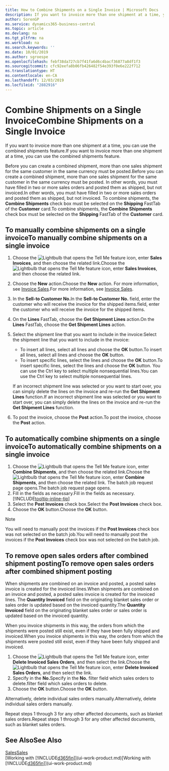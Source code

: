 ```yaml
---
title: How to Combine Shipments on a Single Invoice | Microsoft Docs
description: If you want to invoice more than one shipment at a time, you can use the combined shipments feature.
author: SorenGP
ms.service: dynamics365-business-central
ms.topic: article
ms.devlang: na
ms.tgt_pltfrm: na
ms.workload: na
ms.search.keywords: ''
ms.date: 10/01/2019
ms.author: sgroespe
ms.openlocfilehash: febf38da727cb7f41fa6d6c4bacf36877a8df1f3
ms.sourcegitcommit: cfc92eefa8b06fb426482f54e393f0e6e222f712
ms.translationtype: HT
ms.contentlocale: en-CA
ms.lasthandoff: 12/03/2019
ms.locfileid: "2882916"
---
```

# <a name="combine-shipments-on-a-single-invoice"></a><span data-ttu-id="626b2-103">Combine Shipments on a Single Invoice</span><span class="sxs-lookup"><span data-stu-id="626b2-103">Combine Shipments on a Single Invoice</span></span>
<span data-ttu-id="626b2-104">If you want to invoice more than one shipment at a time, you can use the combined shipments feature.</span><span class="sxs-lookup"><span data-stu-id="626b2-104">If you want to invoice more than one shipment at a time, you can use the combined shipments feature.</span></span>  

 <span data-ttu-id="626b2-105">Before you can create a combined shipment, more than one sales shipment for the same customer in the same currency must be posted.</span><span class="sxs-lookup"><span data-stu-id="626b2-105">Before you can create a combined shipment, more than one sales shipment for the same customer in the same currency must be posted.</span></span> <span data-ttu-id="626b2-106">In other words, you must have filled in two or more sales orders and posted them as shipped, but not invoiced.</span><span class="sxs-lookup"><span data-stu-id="626b2-106">In other words, you must have filled in two or more sales orders and posted them as shipped, but not invoiced.</span></span> <span data-ttu-id="626b2-107">To combine shipments, the **Combine Shipments** check box must be selected on the **Shipping** FastTab of the **Customer** card.</span><span class="sxs-lookup"><span data-stu-id="626b2-107">To combine shipments, the **Combine Shipments** check box must be selected on the **Shipping** FastTab of the **Customer** card.</span></span>  

## <a name="to-manually-combine-shipments-on-a-single-invoice"></a><span data-ttu-id="626b2-108">To manually combine shipments on a single invoice</span><span class="sxs-lookup"><span data-stu-id="626b2-108">To manually combine shipments on a single invoice</span></span>  
1. <span data-ttu-id="626b2-109">Choose the ![Lightbulb that opens the Tell Me feature](media/ui-search/search_small.png "Tell me what you want to do") icon, enter **Sales Invoices**, and then choose the related link.</span><span class="sxs-lookup"><span data-stu-id="626b2-109">Choose the ![Lightbulb that opens the Tell Me feature](media/ui-search/search_small.png "Tell me what you want to do") icon, enter **Sales Invoices**, and then choose the related link.</span></span>  
2. <span data-ttu-id="626b2-110">Choose the **New** action.</span><span class="sxs-lookup"><span data-stu-id="626b2-110">Choose the **New** action.</span></span> <span data-ttu-id="626b2-111">For more information, see [Invoice Sales](sales-how-invoice-sales.md).</span><span class="sxs-lookup"><span data-stu-id="626b2-111">For more information, see [Invoice Sales](sales-how-invoice-sales.md).</span></span>
3. <span data-ttu-id="626b2-112">In the **Sell-to Customer No.**</span><span class="sxs-lookup"><span data-stu-id="626b2-112">In the **Sell-to Customer No.**</span></span> <span data-ttu-id="626b2-113">field, enter the customer who will receive the invoice for the shipped items.</span><span class="sxs-lookup"><span data-stu-id="626b2-113">field, enter the customer who will receive the invoice for the shipped items.</span></span>  
4. <span data-ttu-id="626b2-114">On the **Lines** FastTab, choose the **Get Shipment Lines** action.</span><span class="sxs-lookup"><span data-stu-id="626b2-114">On the **Lines** FastTab, choose the **Get Shipment Lines** action.</span></span>  
5. <span data-ttu-id="626b2-115">Select the shipment line that you want to include in the invoice:</span><span class="sxs-lookup"><span data-stu-id="626b2-115">Select the shipment line that you want to include in the invoice:</span></span>  

    - <span data-ttu-id="626b2-116">To insert all lines, select all lines and choose the **OK** button.</span><span class="sxs-lookup"><span data-stu-id="626b2-116">To insert all lines, select all lines and choose the **OK** button.</span></span>  
    - <span data-ttu-id="626b2-117">To insert specific lines, select the lines and choose the **OK** button.</span><span class="sxs-lookup"><span data-stu-id="626b2-117">To insert specific lines, select the lines and choose the **OK** button.</span></span> <span data-ttu-id="626b2-118">You can use the Ctrl key to select multiple nonsequential lines.</span><span class="sxs-lookup"><span data-stu-id="626b2-118">You can use the Ctrl key to select multiple nonsequential lines.</span></span>  

    <span data-ttu-id="626b2-119">If an incorrect shipment line was selected or you want to start over, you can simply delete the lines on the invoice and re-run the **Get Shipment Lines** function.</span><span class="sxs-lookup"><span data-stu-id="626b2-119">If an incorrect shipment line was selected or you want to start over, you can simply delete the lines on the invoice and re-run the **Get Shipment Lines** function.</span></span>  
7. <span data-ttu-id="626b2-120">To post the invoice, choose the **Post** action.</span><span class="sxs-lookup"><span data-stu-id="626b2-120">To post the invoice, choose the **Post** action.</span></span>  

## <a name="to-automatically-combine-shipments-on-a-single-invoice"></a><span data-ttu-id="626b2-121">To automatically combine shipments on a single invoice</span><span class="sxs-lookup"><span data-stu-id="626b2-121">To automatically combine shipments on a single invoice</span></span>  
1. <span data-ttu-id="626b2-122">Choose the ![Lightbulb that opens the Tell Me feature](media/ui-search/search_small.png "Tell me what you want to do") icon, enter **Combine Shipments**, and then choose the related link.</span><span class="sxs-lookup"><span data-stu-id="626b2-122">Choose the ![Lightbulb that opens the Tell Me feature](media/ui-search/search_small.png "Tell me what you want to do") icon, enter **Combine Shipments**, and then choose the related link.</span></span> <span data-ttu-id="626b2-123">The batch job request page opens.</span><span class="sxs-lookup"><span data-stu-id="626b2-123">The batch job request page opens.</span></span>  
2. <span data-ttu-id="626b2-124">Fill in the fields as necessary.</span><span class="sxs-lookup"><span data-stu-id="626b2-124">Fill in the fields as necessary.</span></span> [!INCLUDE[tooltip-inline-tip](includes/tooltip-inline-tip_md.md)]
3. <span data-ttu-id="626b2-125">Select the **Post Invoices** check box.</span><span class="sxs-lookup"><span data-stu-id="626b2-125">Select the **Post Invoices** check box.</span></span>  
4.  <span data-ttu-id="626b2-126">Choose the **OK** button.</span><span class="sxs-lookup"><span data-stu-id="626b2-126">Choose the **OK** button.</span></span>  

> [!NOTE]  
>  <span data-ttu-id="626b2-127">You will need to manually post the invoices if the **Post Invoices** check box was not selected on the batch job.</span><span class="sxs-lookup"><span data-stu-id="626b2-127">You will need to manually post the invoices if the **Post Invoices** check box was not selected on the batch job.</span></span>  

## <a name="to-remove-open-sales-orders-after-combined-shipment-posting"></a><span data-ttu-id="626b2-128">To remove open sales orders after combined shipment posting</span><span class="sxs-lookup"><span data-stu-id="626b2-128">To remove open sales orders after combined shipment posting</span></span> 
<span data-ttu-id="626b2-129">When shipments are combined on an invoice and posted, a posted sales invoice is created for the invoiced lines.</span><span class="sxs-lookup"><span data-stu-id="626b2-129">When shipments are combined on an invoice and posted, a posted sales invoice is created for the invoiced lines.</span></span> <span data-ttu-id="626b2-130">The **Quantity Invoiced** field on the originating blanket sales order or sales order is updated based on the invoiced quantity.</span><span class="sxs-lookup"><span data-stu-id="626b2-130">The **Quantity Invoiced** field on the originating blanket sales order or sales order is updated based on the invoiced quantity.</span></span>  

<span data-ttu-id="626b2-131">When you invoice shipments in this way, the orders from which the shipments were posted still exist, even if they have been fully shipped and invoiced.</span><span class="sxs-lookup"><span data-stu-id="626b2-131">When you invoice shipments in this way, the orders from which the shipments were posted still exist, even if they have been fully shipped and invoiced.</span></span>   

1. <span data-ttu-id="626b2-132">Choose the ![Lightbulb that opens the Tell Me feature](media/ui-search/search_small.png "Tell me what you want to do") icon, enter **Delete Invoiced Sales Orders**, and then select the link.</span><span class="sxs-lookup"><span data-stu-id="626b2-132">Choose the ![Lightbulb that opens the Tell Me feature](media/ui-search/search_small.png "Tell me what you want to do") icon, enter **Delete Invoiced Sales Orders**, and then select the link.</span></span>  
2. <span data-ttu-id="626b2-133">Specify in the **No.**</span><span class="sxs-lookup"><span data-stu-id="626b2-133">Specify in the **No.**</span></span> <span data-ttu-id="626b2-134">filter field which sales orders to delete.</span><span class="sxs-lookup"><span data-stu-id="626b2-134">filter field which sales orders to delete.</span></span>  
3. <span data-ttu-id="626b2-135">Choose the **OK** button.</span><span class="sxs-lookup"><span data-stu-id="626b2-135">Choose the **OK** button.</span></span>  

<span data-ttu-id="626b2-136">Alternatively, delete individual sales orders manually.</span><span class="sxs-lookup"><span data-stu-id="626b2-136">Alternatively, delete individual sales orders manually.</span></span>  

<span data-ttu-id="626b2-137">Repeat steps 1 through 3 for any other affected documents, such as blanket sales orders.</span><span class="sxs-lookup"><span data-stu-id="626b2-137">Repeat steps 1 through 3 for any other affected documents, such as blanket sales orders.</span></span>

## <a name="see-also"></a><span data-ttu-id="626b2-138">See Also</span><span class="sxs-lookup"><span data-stu-id="626b2-138">See Also</span></span>  
[<span data-ttu-id="626b2-139">Sales</span><span class="sxs-lookup"><span data-stu-id="626b2-139">Sales</span></span>](sales-manage-sales.md)  
<span data-ttu-id="626b2-140">[Working with [!INCLUDE[d365fin](includes/d365fin_md.md)]](ui-work-product.md)</span><span class="sxs-lookup"><span data-stu-id="626b2-140">[Working with [!INCLUDE[d365fin](includes/d365fin_md.md)]](ui-work-product.md)</span></span>
